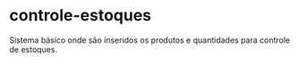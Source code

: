 # controle-estoques
Sistema básico onde são inseridos os produtos e quantidades para controle de estoques.
